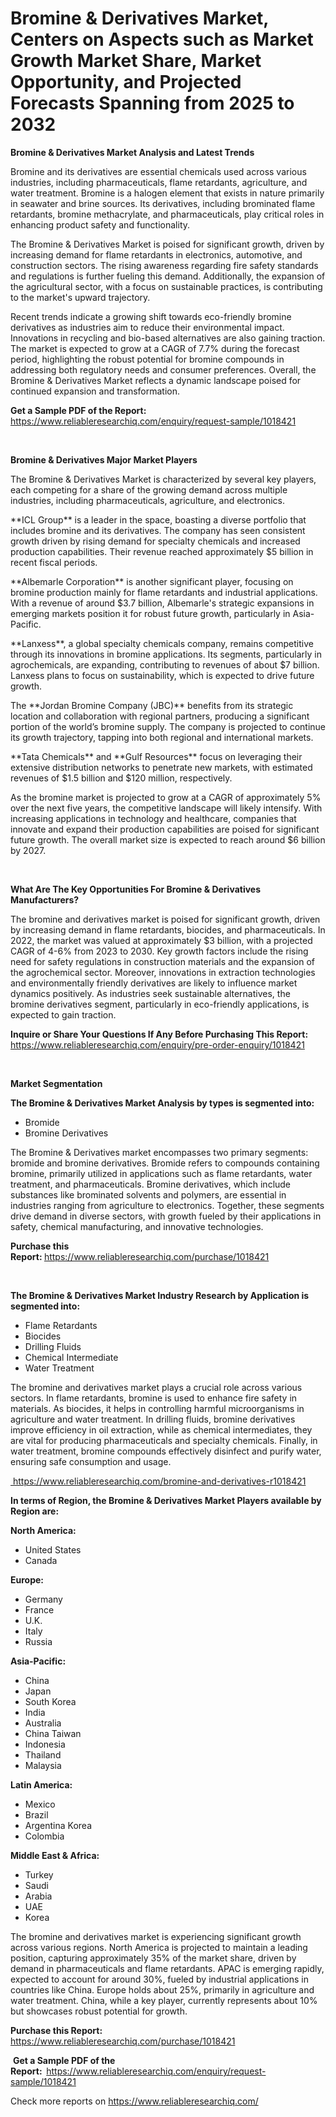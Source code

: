 <p><h1>Bromine & Derivatives Market, Centers on Aspects such as Market Growth Market Share, Market Opportunity, and Projected Forecasts Spanning from 2025 to 2032</h1></p><p><strong>Bromine & Derivatives Market Analysis and Latest Trends</strong></p>
<p><p>Bromine and its derivatives are essential chemicals used across various industries, including pharmaceuticals, flame retardants, agriculture, and water treatment. Bromine is a halogen element that exists in nature primarily in seawater and brine sources. Its derivatives, including brominated flame retardants, bromine methacrylate, and pharmaceuticals, play critical roles in enhancing product safety and functionality.</p><p>The Bromine & Derivatives Market is poised for significant growth, driven by increasing demand for flame retardants in electronics, automotive, and construction sectors. The rising awareness regarding fire safety standards and regulations is further fueling this demand. Additionally, the expansion of the agricultural sector, with a focus on sustainable practices, is contributing to the market's upward trajectory.</p><p>Recent trends indicate a growing shift towards eco-friendly bromine derivatives as industries aim to reduce their environmental impact. Innovations in recycling and bio-based alternatives are also gaining traction. The market is expected to grow at a CAGR of 7.7% during the forecast period, highlighting the robust potential for bromine compounds in addressing both regulatory needs and consumer preferences. Overall, the Bromine & Derivatives Market reflects a dynamic landscape poised for continued expansion and transformation.</p></p>
<p><strong>Get a Sample PDF of the Report:&nbsp;</strong> <a href="https://www.reliableresearchiq.com/enquiry/request-sample/1018421?utm_campaign=2455&utm_medium=2&utm_source=Github&utm_content=ia&utm_term=21032025&utm_id=bromine-derivatives">https://www.reliableresearchiq.com/enquiry/request-sample/1018421</a></p>
<p>&nbsp;</p>
<p><strong>Bromine & Derivatives Major Market Players</strong></p>
<p><p>The Bromine & Derivatives Market is characterized by several key players, each competing for a share of the growing demand across multiple industries, including pharmaceuticals, agriculture, and electronics. </p><p>**ICL Group** is a leader in the space, boasting a diverse portfolio that includes bromine and its derivatives. The company has seen consistent growth driven by rising demand for specialty chemicals and increased production capabilities. Their revenue reached approximately $5 billion in recent fiscal periods.</p><p>**Albemarle Corporation** is another significant player, focusing on bromine production mainly for flame retardants and industrial applications. With a revenue of around $3.7 billion, Albemarle's strategic expansions in emerging markets position it for robust future growth, particularly in Asia-Pacific.</p><p>**Lanxess**, a global specialty chemicals company, remains competitive through its innovations in bromine applications. Its segments, particularly in agrochemicals, are expanding, contributing to revenues of about $7 billion. Lanxess plans to focus on sustainability, which is expected to drive future growth.</p><p>The **Jordan Bromine Company (JBC)** benefits from its strategic location and collaboration with regional partners, producing a significant portion of the world’s bromine supply. The company is projected to continue its growth trajectory, tapping into both regional and international markets.</p><p>**Tata Chemicals** and **Gulf Resources** focus on leveraging their extensive distribution networks to penetrate new markets, with estimated revenues of $1.5 billion and $120 million, respectively.</p><p>As the bromine market is projected to grow at a CAGR of approximately 5% over the next five years, the competitive landscape will likely intensify. With increasing applications in technology and healthcare, companies that innovate and expand their production capabilities are poised for significant future growth. The overall market size is expected to reach around $6 billion by 2027.</p></p>
<p>&nbsp;</p>
<p><strong>What Are The Key Opportunities For Bromine & Derivatives Manufacturers?</strong></p>
<p><p>The bromine and derivatives market is poised for significant growth, driven by increasing demand in flame retardants, biocides, and pharmaceuticals. In 2022, the market was valued at approximately $3 billion, with a projected CAGR of 4-6% from 2023 to 2030. Key growth factors include the rising need for safety regulations in construction materials and the expansion of the agrochemical sector. Moreover, innovations in extraction technologies and environmentally friendly derivatives are likely to influence market dynamics positively. As industries seek sustainable alternatives, the bromine derivatives segment, particularly in eco-friendly applications, is expected to gain traction.</p></p>
<p><strong>Inquire or Share Your Questions If Any Before Purchasing This Report:</strong> <a href="https://www.reliableresearchiq.com/enquiry/pre-order-enquiry/1018421?utm_campaign=2455&utm_medium=2&utm_source=Github&utm_content=ia&utm_term=21032025&utm_id=bromine-derivatives">https://www.reliableresearchiq.com/enquiry/pre-order-enquiry/1018421</a></p>
<p>&nbsp;</p>
<p><strong>Market Segmentation</strong></p>
<p><strong>The Bromine & Derivatives Market Analysis by types is segmented into:</strong></p>
<p><ul><li>Bromide</li><li>Bromine Derivatives</li></ul></p>
<p><p>The Bromine & Derivatives market encompasses two primary segments: bromide and bromine derivatives. Bromide refers to compounds containing bromine, primarily utilized in applications such as flame retardants, water treatment, and pharmaceuticals. Bromine derivatives, which include substances like brominated solvents and polymers, are essential in industries ranging from agriculture to electronics. Together, these segments drive demand in diverse sectors, with growth fueled by their applications in safety, chemical manufacturing, and innovative technologies.</p></p>
<p><strong>Purchase this Report:&nbsp;</strong><a href="https://www.reliableresearchiq.com/purchase/1018421?utm_campaign=2455&utm_medium=2&utm_source=Github&utm_content=ia&utm_term=21032025&utm_id=bromine-derivatives">https://www.reliableresearchiq.com/purchase/1018421</a></p>
<p>&nbsp;</p>
<p><strong>The Bromine & Derivatives Market Industry Research by Application is segmented into:</strong></p>
<p><ul><li>Flame Retardants</li><li>Biocides</li><li>Drilling Fluids</li><li>Chemical Intermediate</li><li>Water Treatment</li></ul></p>
<p><p>The bromine and derivatives market plays a crucial role across various sectors. In flame retardants, bromine is used to enhance fire safety in materials. As biocides, it helps in controlling harmful microorganisms in agriculture and water treatment. In drilling fluids, bromine derivatives improve efficiency in oil extraction, while as chemical intermediates, they are vital for producing pharmaceuticals and specialty chemicals. Finally, in water treatment, bromine compounds effectively disinfect and purify water, ensuring safe consumption and usage.</p></p>
<p><a href="https://www.reliableresearchiq.com/bromine-and-derivatives-r1018421?utm_campaign=2455&utm_medium=2&utm_source=Github&utm_content=ia&utm_term=21032025&utm_id=bromine-derivatives">&nbsp;https://www.reliableresearchiq.com/bromine-and-derivatives-r1018421</a></p>
<p><strong>In terms of Region, the Bromine & Derivatives Market Players available by Region are:</strong></p>
<p>
    <p> <strong> North America: </strong>
        <ul>
            <li>United States</li>
            <li>Canada</li>
        </ul>
        </p> 
    <p> <strong> Europe: </strong>
        <ul>
            <li>Germany</li>
            <li>France</li>
            <li>U.K.</li>
            <li>Italy</li>
            <li>Russia</li>
        </ul>
        </p> 
    <p> <strong> Asia-Pacific: </strong>
        <ul>
            <li>China</li>
            <li>Japan</li>
            <li>South Korea</li>
            <li>India</li>
            <li>Australia</li>
            <li>China Taiwan</li>
            <li>Indonesia</li>
            <li>Thailand</li>
            <li>Malaysia</li>
        </ul>
        </p> 
    <p> <strong> Latin America: </strong>
        <ul>
            <li>Mexico</li>
            <li>Brazil</li>
            <li>Argentina Korea</li>
            <li>Colombia</li>
        </ul>
        </p> 
    <p> <strong> Middle East & Africa: </strong>
        <ul>
            <li>Turkey</li>
            <li>Saudi</li>
            <li>Arabia</li>
            <li>UAE</li>
            <li>Korea</li>
        </ul>
    </p>
    </p>
<p><p>The bromine and derivatives market is experiencing significant growth across various regions. North America is projected to maintain a leading position, capturing approximately 35% of the market share, driven by demand in pharmaceuticals and flame retardants. APAC is emerging rapidly, expected to account for around 30%, fueled by industrial applications in countries like China. Europe holds about 25%, primarily in agriculture and water treatment. China, while a key player, currently represents about 10% but showcases robust potential for growth.</p></p>
<p><strong>Purchase this Report: </strong><a href="https://www.reliableresearchiq.com/purchase/1018421?utm_campaign=2455&utm_medium=2&utm_source=Github&utm_content=ia&utm_term=21032025&utm_id=bromine-derivatives">https://www.reliableresearchiq.com/purchase/1018421</a></p>
<p>&nbsp;<strong>Get a Sample PDF of the Report:&nbsp;&nbsp;</strong><a href="https://www.reliableresearchiq.com/enquiry/request-sample/1018421?utm_campaign=2455&utm_medium=2&utm_source=Github&utm_content=ia&utm_term=21032025&utm_id=bromine-derivatives">https://www.reliableresearchiq.com/enquiry/request-sample/1018421</a></p>
<p><strong></strong></p>
<p>Check more reports on <a href="https://www.reliableresearchiq.com/?utm_campaign=2455&utm_medium=2&utm_source=Github&utm_content=ia&utm_term=21032025&utm_id=bromine-derivatives">https://www.reliableresearchiq.com/</a></p>